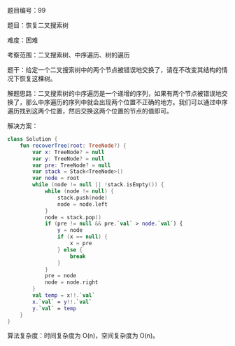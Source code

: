 题目编号：99

题目：恢复二叉搜索树

难度：困难

考察范围：二叉搜索树、中序遍历、树的遍历

题干：给定一个二叉搜索树中的两个节点被错误地交换了，请在不改变其结构的情况下恢复这棵树。

解题思路：二叉搜索树的中序遍历是一个递增的序列，如果有两个节点被错误地交换了，那么中序遍历的序列中就会出现两个位置不正确的地方。我们可以通过中序遍历找到这两个位置，然后交换这两个位置的节点的值即可。

解决方案：

```kotlin
class Solution {
    fun recoverTree(root: TreeNode?) {
        var x: TreeNode? = null
        var y: TreeNode? = null
        var pre: TreeNode? = null
        var stack = Stack<TreeNode>()
        var node = root
        while (node != null || !stack.isEmpty()) {
            while (node != null) {
                stack.push(node)
                node = node.left
            }
            node = stack.pop()
            if (pre != null && pre.`val` > node.`val`) {
                y = node
                if (x == null) {
                    x = pre
                } else {
                    break
                }
            }
            pre = node
            node = node.right
        }
        val temp = x!!.`val`
        x.`val` = y!!.`val`
        y.`val` = temp
    }
}
```

算法复杂度：时间复杂度为 O(n)，空间复杂度为 O(n)。
